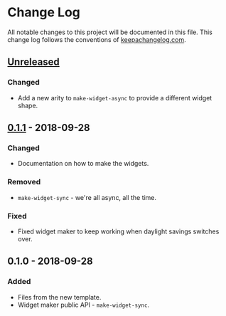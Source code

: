 # Change Log
All notable changes to this project will be documented in this file. This change log follows the conventions of [keepachangelog.com](http://keepachangelog.com/).

## [Unreleased]
### Changed
- Add a new arity to `make-widget-async` to provide a different widget shape.

## [0.1.1] - 2018-09-28
### Changed
- Documentation on how to make the widgets.

### Removed
- `make-widget-sync` - we're all async, all the time.

### Fixed
- Fixed widget maker to keep working when daylight savings switches over.

## 0.1.0 - 2018-09-28
### Added
- Files from the new template.
- Widget maker public API - `make-widget-sync`.

[Unreleased]: https://github.com/your-name/clojure-gorilla-tsp/compare/0.1.1...HEAD
[0.1.1]: https://github.com/your-name/clojure-gorilla-tsp/compare/0.1.0...0.1.1
